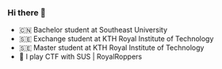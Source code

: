 ### Hi there 👋

- 🇨🇳 Bachelor student at Southeast University
- 🇸🇪 Exchange student at KTH Royal Institute of Technology
- 🇸🇪 Master student at KTH Royal Institute of Technology
- 🚩 I play CTF with SUS | RoyalRoppers
<!--
**Lethephyr/Lethephyr** is a ✨ _special_ ✨ repository because its `README.md` (this file) appears on your GitHub profile.

Here are some ideas to get you started:

- 🔭 I’m currently working on ...
- 🌱 I’m currently learning ...
- 👯 I’m looking to collaborate on ...
- 🤔 I’m looking for help with ...
- 💬 Ask me about ...
- 📫 How to reach me: ...
- 😄 Pronouns: ...
- ⚡ Fun fact: ...
-->
